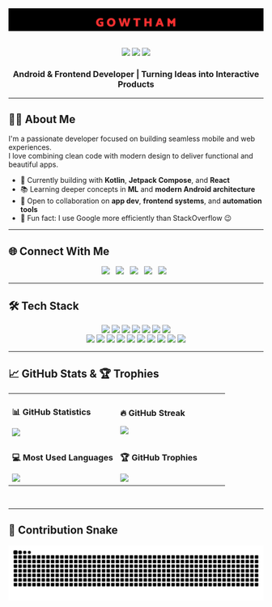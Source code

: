 <div align="center">
  <img src="assets/images/myName.png" alt="GOWTHAM" style="max-width: 100%; height: auto; margin-bottom: 20px;" />
  
  <p style="margin-top: 10px;">
    <img src="https://img.shields.io/badge/Android%20Dev-%2376FF03?style=for-the-badge&logo=android&logoColor=black"/>
    <img src="https://img.shields.io/badge/Frontend%20Dev-%2361DAFB?style=for-the-badge&logo=react&logoColor=black"/>
    <a href="https://gowthamchand.vercel.app/" target="_blank">
      <img src="https://img.shields.io/badge/Portfolio-Live-%23000000?style=for-the-badge&logo=firefox&logoColor=%23FF7139"/>
    </a>
  </p>
</div>



<h3 align="center">Android & Frontend Developer | Turning Ideas into Interactive Products</h3>

---

## 👨‍💻 About Me

I'm a passionate developer focused on building seamless mobile and web experiences.  
I love combining clean code with modern design to deliver functional and beautiful apps.

- 🚀 Currently building with **Kotlin**, **Jetpack Compose**, and **React**
- 📚 Learning deeper concepts in **ML** and **modern Android architecture**
- 🤝 Open to collaboration on **app dev**, **frontend systems**, and **automation tools**
- 🧩 Fun fact: I use Google more efficiently than StackOverflow 😉

---

## 🌐 Connect With Me

<p align="center">
  <a href="https://linkedin.com/in/gplgowthamchand"><img src="https://img.shields.io/badge/LinkedIn-d5d5d5?style=for-the-badge&logo=linkedin&logoColor=0A0209"></a> &nbsp;
  <a href="mailto:gpl.gowthamchand@gmail.com"><img src="https://img.shields.io/badge/Gmail-d5d5d5?style=for-the-badge&logo=gmail&logoColor=0A0209"></a> &nbsp;
  <a href="https://instagram.com/_.gowthammmmm"><img src="https://img.shields.io/badge/Instagram-d5d5d5?style=for-the-badge&logo=instagram&logoColor=0A0209"></a> &nbsp;
  <a href="https://discordapp.com/users/_.gowthammm"><img src="https://img.shields.io/badge/Discord-d5d5d5?style=for-the-badge&logo=discord&logoColor=0A0209"></a> &nbsp;
  <a href="https://www.reddit.com/user/gowtham512/"><img src="https://img.shields.io/badge/Reddit-d5d5d5?style=for-the-badge&logo=reddit&logoColor=0A0209"></a> &nbsp;
</p>

---

## 🛠️ Tech Stack

<p align="center">
  <!-- Languages -->
  <img src="https://img.shields.io/badge/Kotlin-%237F52FF.svg?style=for-the-badge&logo=kotlin&logoColor=white"/>
  <img src="https://img.shields.io/badge/C-%23A8B9CC.svg?style=for-the-badge&logo=c&logoColor=white"/>
  <img src="https://img.shields.io/badge/Python-3670A0.svg?style=for-the-badge&logo=python&logoColor=ffdd54"/>
  <img src="https://img.shields.io/badge/JavaScript-%23323330.svg?style=for-the-badge&logo=javascript&logoColor=%23F7DF1E"/>
  <img src="https://img.shields.io/badge/TypeScript-%23007ACC.svg?style=for-the-badge&logo=typescript&logoColor=white"/>
  <img src="https://img.shields.io/badge/HTML5-%23E34F26.svg?style=for-the-badge&logo=html5&logoColor=white"/>
  <img src="https://img.shields.io/badge/CSS3-%231572B6.svg?style=for-the-badge&logo=css3&logoColor=white"/>
  <br/>
  <!-- Tools -->
  <img src="https://img.shields.io/badge/Jetpack%20Compose-%23007ACC.svg?style=for-the-badge&logo=jetpack-compose&logoColor=white"/>
  <img src="https://img.shields.io/badge/React-%2361DAFB.svg?style=for-the-badge&logo=react&logoColor=black"/>
  <img src="https://img.shields.io/badge/Android%20Studio-3DDC84?style=for-the-badge&logo=android-studio&logoColor=white"/>
  <img src="https://img.shields.io/badge/Supabase-3ECF8E?style=for-the-badge&logo=supabase&logoColor=white"/>
  <img src="https://img.shields.io/badge/Linux-FCC624?style=for-the-badge&logo=linux&logoColor=black"/>
  <img src="https://img.shields.io/badge/Numpy-%23013243.svg?style=for-the-badge&logo=numpy&logoColor=white"/>
  <img src="https://img.shields.io/badge/Pandas-%23150458.svg?style=for-the-badge&logo=pandas&logoColor=white"/>
  <img src="https://img.shields.io/badge/MySQL-4479A1.svg?style=for-the-badge&logo=mysql&logoColor=white"/>
  <img src="https://img.shields.io/badge/Postman-FF6C37?style=for-the-badge&logo=postman&logoColor=white"/>
  <img src="https://img.shields.io/badge/Git-%23F05033.svg?style=for-the-badge&logo=git&logoColor=white"/>
</p>

---

## 📈 GitHub Stats & 🏆 Trophies

<table>
<tr>
<td width="50%">

### 📊 GitHub Statistics
<img src="https://github-readme-stats.vercel.app/api?username=gpl-gowthamchand&theme=tokyonight&hide_border=true&show_icons=true&count_private=true" />

</td>
<td width="50%">

### 🔥 GitHub Streak
<img src="https://github-readme-streak-stats.herokuapp.com?user=gpl-gowthamchand&theme=tokyonight&hide_border=true" />

</td>
</tr>
<tr>
<td width="50%">

### 💻 Most Used Languages
<img src="https://github-readme-stats.vercel.app/api/top-langs/?username=gpl-gowthamchand&layout=compact&theme=tokyonight&hide_border=true" />

</td>
<td width="50%">

### 🏆 GitHub Trophies
<img src="https://github-profile-trophy.vercel.app/?username=gpl-gowthamchand&theme=onedark&no-frame=true&no-bg=true&title=Stars,Followers,Repositories,Commits,PullRequest,Issues&margin-w=10&row=2&column=3" />

</td>
</tr>
</table>

<br/>


---

<!-- ## 🔝 Top Contributed Repo

<p align="center">
  <img src="https://github-contributor-stats.vercel.app/api?username=gpl-gowthamchand&limit=5&theme=dark&combine_all_yearly_contributions=true"/>
</p> -->

## 🐍 Contribution Snake

<p align="center">
  <img src="https://raw.githubusercontent.com/gpl-gowthamchand/test_readme/output/github-contribution-grid-snake.svg" alt="Snake animation" />
</p>


